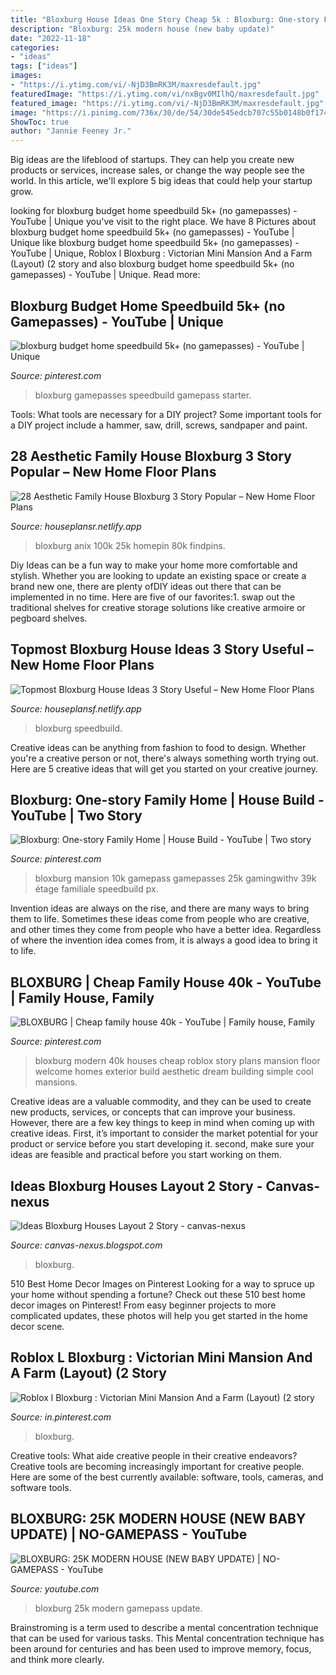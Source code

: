 ```yaml
---
title: "Bloxburg House Ideas One Story Cheap 5k : Bloxburg: One-story Family Home"
description: "Bloxburg: 25k modern house (new baby update)"
date: "2022-11-18"
categories:
- "ideas"
tags: ["ideas"]
images:
- "https://i.ytimg.com/vi/-NjD3BmRK3M/maxresdefault.jpg"
featuredImage: "https://i.ytimg.com/vi/nxBgv0MIlhQ/maxresdefault.jpg"
featured_image: "https://i.ytimg.com/vi/-NjD3BmRK3M/maxresdefault.jpg"
image: "https://i.pinimg.com/736x/30/de/54/30de545edcb707c55b0148b0f17400ef.jpg"
ShowToc: true
author: "Jannie Feeney Jr."
---
```



Big ideas are the lifeblood of startups. They can help you create new products or services, increase sales, or change the way people see the world. In this article, we'll explore 5 big ideas that could help your startup grow.

	

		
looking for bloxburg budget home speedbuild 5k+ (no gamepasses) - YouTube | Unique you've visit to the right place. We have 8 Pictures about bloxburg budget home speedbuild 5k+ (no gamepasses) - YouTube | Unique like bloxburg budget home speedbuild 5k+ (no gamepasses) - YouTube | Unique, Roblox l Bloxburg : Victorian Mini Mansion And a Farm (Layout) (2 story and also bloxburg budget home speedbuild 5k+ (no gamepasses) - YouTube | Unique. Read more:
		
    
## Bloxburg Budget Home Speedbuild 5k+ (no Gamepasses) - YouTube | Unique

<img loading=lazy src="https://i.pinimg.com/736x/96/44/af/9644afaff13d20540510a3c522ab17f1.jpg" onerror="this.onerror=null;this.src='https://tse4.mm.bing.net/th?id=OIP.zxgI63eTQIrbB2ZPamMeggHaEK&amp;pid=15.1';" alt="bloxburg budget home speedbuild 5k+ (no gamepasses) - YouTube | Unique">

_Source: pinterest.com_

>bloxburg gamepasses speedbuild gamepass starter. 

	

Tools: What tools are necessary for a DIY project?
Some important tools for a DIY project include a hammer, saw, drill, screws, sandpaper and paint.

    
## 28 Aesthetic Family House Bloxburg 3 Story Popular – New Home Floor Plans

<img loading=lazy src="https://i.pinimg.com/originals/ad/50/c1/ad50c104d1d35a4d0e1fbd44166d4631.jpg" onerror="this.onerror=null;this.src='https://tse3.mm.bing.net/th?id=OIP.aHW1yq9cZql9hxbCFlLqMQHaEK&amp;pid=15.1';" alt="28 Aesthetic Family House Bloxburg 3 Story Popular – New Home Floor Plans">

_Source: houseplansr.netlify.app_

>bloxburg anix 100k 25k homepin 80k findpins. 

	

Diy Ideas can be a fun way to make your home more comfortable and stylish. Whether you are looking to update an existing space or create a brand new one, there are plenty ofDIY ideas out there that can be implemented in no time. Here are five of our favorites:1. swap out the traditional shelves for creative storage solutions like creative armoire or pegboard shelves.
    
## Topmost Bloxburg House Ideas 3 Story Useful – New Home Floor Plans

<img loading=lazy src="https://i.ytimg.com/vi/nxBgv0MIlhQ/maxresdefault.jpg" onerror="this.onerror=null;this.src='https://tse1.mm.bing.net/th?id=OIP.KzGccERK7VD7fp4tQKu8zAHaEK&amp;pid=15.1';" alt="Topmost Bloxburg House Ideas 3 Story Useful – New Home Floor Plans">

_Source: houseplansf.netlify.app_

>bloxburg speedbuild. 

	

Creative ideas can be anything from fashion to food to design. Whether you're a creative person or not, there's always something worth trying out. Here are 5 creative ideas that will get you started on your creative journey.

    
## Bloxburg: One-story Family Home | House Build - YouTube | Two Story

<img loading=lazy src="https://i.pinimg.com/736x/87/3c/f5/873cf59641c23ea13731cec10a657033.jpg" onerror="this.onerror=null;this.src='https://tse1.mm.bing.net/th?id=OIP.PPTrpyhjXULEf4BKrr0IlQHaFj&amp;pid=15.1';" alt="Bloxburg: One-story Family Home | House Build - YouTube | Two story">

_Source: pinterest.com_

>bloxburg mansion 10k gamepass gamepasses 25k gamingwithv 39k étage familiale speedbuild px. 

	

Invention ideas are always on the rise, and there are many ways to bring them to life. Sometimes these ideas come from people who are creative, and other times they come from people who have a better idea. Regardless of where the invention idea comes from, it is always a good idea to bring it to life.

    
## BLOXBURG | Cheap Family House 40k - YouTube | Family House, Family

<img loading=lazy src="https://i.pinimg.com/736x/30/de/54/30de545edcb707c55b0148b0f17400ef.jpg" onerror="this.onerror=null;this.src='https://tse4.mm.bing.net/th?id=OIP.0wbVUdcHPSIoI7SYbLdHaQHaFj&amp;pid=15.1';" alt="BLOXBURG | Cheap family house 40k - YouTube | Family house, Family">

_Source: pinterest.com_

>bloxburg modern 40k houses cheap roblox story plans mansion floor welcome homes exterior build aesthetic dream building simple cool mansions. 

	

Creative ideas are a valuable commodity, and they can be used to create new products, services, or concepts that can improve your business. However, there are a few key things to keep in mind when coming up with creative ideas. First, it’s important to consider the market potential for your product or service before you start developing it. second, make sure your ideas are feasible and practical before you start working on them.

    
## Ideas Bloxburg Houses Layout 2 Story - Canvas-nexus

<img loading=lazy src="https://lh5.googleusercontent.com/proxy/vqHR7XZNqOpBw-ikGXibG8AcwCXqXiL0WJsHT0Dex28snH4sCtYe-Cs1sIex2jb9v6WGv6URv75UGDmci1dTzwu_MSLIpAy6klTM7Zb0DvUj5ZO-ricmg7fP9RNQEQ58=w1200-h630-p-k-no-nu" onerror="this.onerror=null;this.src='https://tse4.mm.bing.net/th?id=OIP.hCfTpvM2PP0rJigPow1_QAHaD4&amp;pid=15.1';" alt="Ideas Bloxburg Houses Layout 2 Story - canvas-nexus">

_Source: canvas-nexus.blogspot.com_

>bloxburg. 

	

510 Best Home Decor Images on Pinterest
Looking for a way to spruce up your home without spending a fortune? Check out these 510 best home decor images on Pinterest! From easy beginner projects to more complicated updates, these photos will help you get started in the home decor scene.

    
## Roblox L Bloxburg : Victorian Mini Mansion And A Farm (Layout) (2 Story

<img loading=lazy src="https://i.pinimg.com/736x/86/39/70/86397062dd39252a5efb2560e83914fd.jpg" onerror="this.onerror=null;this.src='https://tse3.mm.bing.net/th?id=OIP.YXoeYXsjyKedIxrEVD284QHaD3&amp;pid=15.1';" alt="Roblox l Bloxburg : Victorian Mini Mansion And a Farm (Layout) (2 story">

_Source: in.pinterest.com_

>bloxburg. 

	

Creative tools: What aide creative people in their creative endeavors?
Creative tools are becoming increasingly important for creative people. Here are some of the best currently available: software, tools, cameras, and software tools.

    
## BLOXBURG: 25K MODERN HOUSE (NEW BABY UPDATE) | NO-GAMEPASS - YouTube

<img loading=lazy src="https://i.ytimg.com/vi/-NjD3BmRK3M/maxresdefault.jpg" onerror="this.onerror=null;this.src='https://tse2.mm.bing.net/th?id=OIP.oSvJmefsju3hOKKSZPXe4wHaEK&amp;pid=15.1';" alt="BLOXBURG: 25K MODERN HOUSE (NEW BABY UPDATE) | NO-GAMEPASS - YouTube">

_Source: youtube.com_

>bloxburg 25k modern gamepass update. 

	

Brainstroming is a term used to describe a mental concentration technique that can be used for various tasks. This Mental concentration technique has been around for centuries and has been used to improve memory, focus, and think more clearly.

